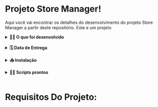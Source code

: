 # Projeto Store Manager!

Aqui você vai encontrar os detalhes do desenvolvimento do projeto Store Manager a partir deste repositório.
Este e um projeto 
<br />
<details>
<summary><strong>👨‍💻 O que foi desenvolvido</strong></summary>
<br />
Desenolvi a minha primeira API utilizando a arquitetura MSC (model-service-controller)!

A API construída é um sistema de gerenciamento de vendas no formato dropshipping em que e possível criar, visualizar, deletar e atualizar produtos e vendas. Utilizei o banco de dados MySQL para a gestão de dados. Além disso, a API e RESTful.

- A pessoa usuária, independente de cadastro, deve conseguir:

  - Adicionar, ler, deletar e atualizar produtos;
  - Enviar vendas para o sistema e essas vendas devem validar se o produto em questão existe;
  - Ler, deletar e atualizar vendas.

<br />

- Para todos os endpoints:

  - Caso o recurso não seja encontrado, aconteça um erro ou haja dados inválidos na requisição, a API deve retornar o status HTTP adequado com o body `{ message: <mensagem de erro> }`;
  - Os endpoints sempre retornam uma resposta, havendo sucesso nas operações ou não;
  - Os endpoints sempre retornam os códigos de status corretos _(recurso criado, erro de validação, autorização, etc)_.
  - Usei os verbos HTTP adequados para cada operação;
  - Agrupei e padronizei as URL em cada recurso;

</details>
<br />

<details>
<summary><strong>🗓 Data de Entrega</strong></summary>

- Este foi um projeto individual
- Foram `5` dias de projeto

</details>
<br />

<details>
<summary><strong>📥 Instalação</strong></summary>
  
1. Clone o repositório

- `git clone git@github.com:lucascbb/store-manager.git`;

- Entre na pasta do repositório que você acabou de clonar:
  - `cd store-manager`

2. Instale as dependências [**Caso existam**]

- `npm install`

</details>
<br />

<details>
<summary><strong>🧑‍💻 Scripts prontos</strong></summary>

- Criar o banco de dados e gerar as tabelas:

```sh
  npm run migration
```

- Limpar e popular o banco de dados:

```sh
  npm run seed
```

- Iniciar o servidor Node:

```sh
  npm start
```

- Iniciar o servidor Node com nodemon:

```sh
  npm run debug
```

- Executar os testes avaliativos da Trybe:

```sh
  npm test
```

- Executar os testes de unidade escritos por você:

```sh
  npm run test:mocha
```

- Executar o linter:

```sh
  npm run lint
```
</details>
</details>

<br />

# Requisitos Do Projeto:

<!-- ## 01 - Crie endpoints para listar produtos

## 02 - Desenvolva testes que cubram no mínimo 5% das camadas da sua aplicação

## 03 - Crie endpoint para cadastrar produtos

## 04 - Crie validações para produtos

## 05 - Desenvolva testes que cubram no mínimo 10% das camadas da sua aplicação

## 06 - Crie endpoint para validar e cadastrar vendas

## 07 - Desenvolva testes que cubram no mínimo 15% das camadas da sua aplicação

## 08 - Crie endpoints para listar vendas

## 09 - Desenvolva testes que cubram no mínimo 20% das camadas da sua aplicação

## 10 - Crie endpoint para atualizar um produto

## 11 - Desenvolva testes que cubram no mínimo 25% das camadas da sua aplicação

## 12 - Crie endpoint para deletar um produto

## 13 - Desenvolva testes que cubram no mínimo 30% das camadas da sua aplicação

## 14 - Crie endpoint para deletar uma venda

## 15 - Desenvolva testes que cubram no mínimo 35% das camadas da sua aplicação

## 16 - Crie endpoint para atualizar uma venda

## 17 - Desenvolva testes que cubram no mínimo 40% das camadas da sua aplicação

## 18 - Crie endpoint products/search?q=searchTerm

## 19 - Desenvolva testes que cubram no mínimo 50% das camadas da sua aplicação

## 20 - Desenvolva testes que cubram no mínimo 60% das camadas da sua aplicação
<br> -->

</details>
